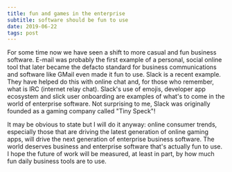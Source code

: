 ```yaml
---
title: fun and games in the enterprise
subtitle: software should be fun to use
date: 2019-06-22
tags: post
---
```


For some time now we have seen a shift to more casual and fun business software. E-mail was probably the first example of a personal, social online tool that later became the defacto standard for business communications and software like GMail even made it fun to use. Slack is a recent example. They have helped do this with online chat and, for those who remember, what is IRC (internet relay chat). Slack's use of emojis, developer app ecosystem and slick user onboarding are examples of what's to come in the world of enterprise software. Not surprising to me, Slack was originally founded as a gaming company called "Tiny Speck"!

It may be obvious to state but I will do it anyway: online consumer trends, especially those that are driving the latest generation of online gaming apps, will drive the next generation of enterprise business software. The world deserves business and enterprise software that's actually fun to use. I hope the future of work will be measured, at least in part, by how much fun daily business tools are to use.
